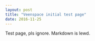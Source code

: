 ```yaml
---
layout: post
title: "Veenspace initial test page"
date: 2016-11-25
---
```


Test page, pls ignore. Markdown is lewd. 
